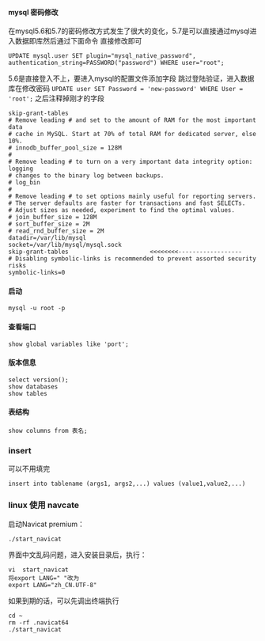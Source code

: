 ####  mysql  密码修改
在mysql5.6和5.7的密码修改方式发生了很大的变化，5.7是可以直接通过mysql进入数据即库然后通过下面命令
直接修改即可

    UPDATE mysql.user SET plugin="mysql_native_password", authentication_string=PASSWORD("password") WHERE user="root";

5.6是直接登入不上，要进入mysql的配置文件添加字段 跳过登陆验证，进入数据库在修改密码
`UPDATE user SET Password = 'new-password' WHERE User = 'root';` 之后注释掉刚才的字段

    
    skip-grant-tables 
    # Remove leading # and set to the amount of RAM for the most important data
    # cache in MySQL. Start at 70% of total RAM for dedicated server, else 10%.
    # innodb_buffer_pool_size = 128M
    #
    # Remove leading # to turn on a very important data integrity option: logging
    # changes to the binary log between backups.
    # log_bin
    #
    # Remove leading # to set options mainly useful for reporting servers.
    # The server defaults are faster for transactions and fast SELECTs.
    # Adjust sizes as needed, experiment to find the optimal values.
    # join_buffer_size = 128M
    # sort_buffer_size = 2M
    # read_rnd_buffer_size = 2M
    datadir=/var/lib/mysql
    socket=/var/lib/mysql/mysql.sock
    skip-grant-tables                       <<<<<<<<------------------
    # Disabling symbolic-links is recommended to prevent assorted security risks
    symbolic-links=0
    
#### 启动
    mysql -u root -p


#### 查看端口

    show global variables like 'port';

#### 版本信息
    select version();
    show databases 
    show tables
#### 表结构 
    show columns from 表名;
    
### insert
可以不用填完

    insert into tablename (args1, args2,...) values (value1,value2,...)


### linux 使用 navcate
启动Navicat premium：
    
    ./start_navicat
    
界面中文乱码问题，进入安装目录后，执行：

    vi  start_navicat
    将export LANG=" "改为
    export LANG="zh_CN.UTF-8"

如果到期的话，可以先调出终端执行

    cd ~
    rm -rf .navicat64
    ./start_navicat
